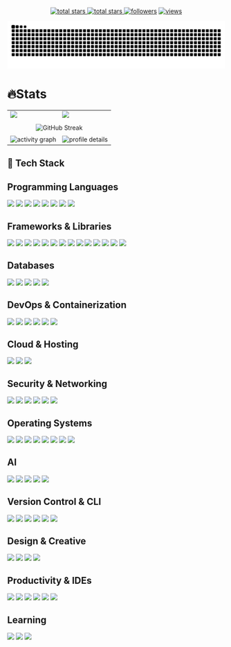 <br clear="both">

<p align="center">
  <a href="https://github.com/EinsBackstein?tab=repositories&sort=stargazers">
    <img alt="total stars" title="Total stars on GitHub" src="https://custom-icon-badges.herokuapp.com/badge/dynamic/json?logo=star&host=formatted-dynamic-badges.herokuapp.com&formatter=metric&style=for-the-badge&color=55960c&labelColor=488207&label=stars&query=$.stars&url=https://api.github-star-counter.workers.dev/user/EinsBackstein"/>
  </a>
  <a href="https://github.com/EinsBackstein?tab=repositories&sort=stargazers">
    <img alt="total stars" title="Total forks on GitHub" src="https://custom-icon-badges.herokuapp.com/badge/dynamic/json?logo=fork&host=formatted-dynamic-badges.herokuapp.com&formatter=metric&style=for-the-badge&color=ff0013&labelColor=ae1206&label=forks&query=$.forks&url=https://api.github-star-counter.workers.dev/user/EinsBackstein"/>
  </a>
  <a href="https://github.com/EinsBackstein?tab=followers">
    <img alt="followers" title="Follow me on Github" src="https://custom-icon-badges.herokuapp.com/github/followers/EinsBackstein?color=236ad3&labelColor=1155ba&style=for-the-badge&logo=person-add&label=Follow&logoColor=white"/></a>
  <a href="https://github.com/EinsBackstein/Simple-View-Counter">
    <img alt="views" title="GitHub profile views" src="https://komarev.com/ghpvc/?username=EinsBackstein&style=for-the-badge&color=lightgrey"/>
  </a>
</p>

![github contribution grid snake animation](https://raw.githubusercontent.com/Einsbackstein/Einsbackstein/output/github-contribution-grid-snake-dark.svg)

###

<h1 align="left">🔥Stats</h1>
<table border="0" cellpadding="0" cellspacing="0">
  <!-- First row: two stats side by side -->
  <tr>
    <td width="50%">
      <img src="https://github-readme-stats.vercel.app/api/top-langs/?username=EinsBackstein&hide_border=true&count_private=true&layout=compact&hide=html&langs_count=8&size_weight=0.5&count_weight=0.5&theme=github_dark&show_icons=true&height=200" />
    </td>
    <td width="50%">
      <img src="https://github-readme-stats.vercel.app/api?username=EinsBackstein&theme=github_dark&hide_border=true&count_private=true&show_icons=true&hide=prs,prs_reviewed,contribs&show=prs_merged,prs_merged_percentage&height=200" />
    </td>
  </tr>

  <!-- Empty spacer row -->
  <tr><td colspan="2" height="0%"></td></tr>

  <!-- Second row: streak stat centered -->
  <tr>
    <td colspan="2" align="center" style="background-color:transparent;">
      <img src="https://streak-stats.demolab.com?user=EinsBackstein&theme=github-dark-blue&hide_border=true&card_width=400&fire=EB8300" alt="GitHub Streak" />
    </td>
  </tr>
  <tr><td colspan="2" height="0%"></td></tr>
    <tr>
    <td width="50%">
      <img src="https://github-readme-activity-graph.vercel.app/graph?username=EinsBackstein&theme=github-dark" height=300 alt="activity graph"  />
    </td>
    <td width="50%">
      <img src="https://github-profile-summary-cards.vercel.app/api/cards/profile-details?username=EinsBackstein&theme=github_dark&height=300" height=300 alt="profile details"  />
    </td>
  </tr>
</table>




<h2 align="left">🚀 Tech Stack</h2>

## Programming Languages

<img src="https://img.shields.io/badge/C++-161B22?style=for-the-badge&logo=cplusplus&logoColor=00599C&labelColor=161B22&scale=1.2" /> <img src="https://img.shields.io/badge/CSS3-161B22?style=for-the-badge&logo=css&logoColor=1572B6&labelColor=161B22&scale=1.2" /> <img src="https://img.shields.io/badge/HTML5-161B22?style=for-the-badge&logo=html5&logoColor=E34F26&labelColor=161B22&scale=1.2" /> <img src="https://img.shields.io/badge/JavaScript-161B22?style=for-the-badge&logo=javascript&logoColor=F7DF1E&labelColor=161B22&scale=1.2" /> <img src="https://img.shields.io/badge/JSON-161B22?style=for-the-badge&logo=json&logoColor=white&labelColor=161B22&scale=1.2" /> <img src="https://img.shields.io/badge/MDX-161B22?style=for-the-badge&logo=mdx&logoColor=white&labelColor=161B22&scale=1.2" /> <img src="https://img.shields.io/badge/Python-161B22?style=for-the-badge&logo=python&logoColor=3776AB&labelColor=161B22&scale=1.2" /> <img src="https://img.shields.io/badge/TypeScript-161B22?style=for-the-badge&logo=typescript&logoColor=3178C6&labelColor=161B22&scale=1.2" />

## Frameworks & Libraries

<img src="https://img.shields.io/badge/Astro-161B22?style=for-the-badge&logo=astro&logoColor=FDFDFE&labelColor=161B22&scale=1.2" /> <img src="https://img.shields.io/badge/Axios-161B22?style=for-the-badge&logo=axios&logoColor=671ddf&labelColor=161B22&scale=1.2" /> <img src="https://img.shields.io/badge/Bootstrap-161B22?style=for-the-badge&logo=bootstrap&logoColor=7952B3&labelColor=161B22&scale=1.2" /> <img src="https://img.shields.io/badge/Django-161B22?style=for-the-badge&logo=django&logoColor=092E20&labelColor=161B22&scale=1.2" /> <img src="https://img.shields.io/badge/FastAPI-161B22?style=for-the-badge&logo=fastapi&logoColor=009688&labelColor=161B22&scale=1.2" /> <img src="https://img.shields.io/badge/Markdown-161B22?style=for-the-badge&logo=markdown&logoColor=white&labelColor=161B22&scale=1.2" /> <img src="https://img.shields.io/badge/Next.js-161B22?style=for-the-badge&logo=next.js&logoColor=white&labelColor=161B22&scale=1.2" /> <img src="https://img.shields.io/badge/Nginx-161B22?style=for-the-badge&logo=nginx&logoColor=009639&labelColor=161B22&scale=1.2" /> <img src="https://img.shields.io/badge/Node.js-161B22?style=for-the-badge&logo=nodedotjs&logoColor=339933&labelColor=161B22&scale=1.2" /> <img src="https://img.shields.io/badge/npm-161B22?style=for-the-badge&logo=npm&logoColor=CB3837&labelColor=161B22&scale=1.2" /> <img src="https://img.shields.io/badge/PyPI-161B22?style=for-the-badge&logo=pypi&logoColor=3775A9&labelColor=161B22&scale=1.2" /> <img src="https://img.shields.io/badge/React-161B22?style=for-the-badge&logo=react&logoColor=61DAFB&labelColor=161B22&scale=1.2" /> <img src="https://img.shields.io/badge/shadcn%2Fui-161B22?style=for-the-badge&logo=shadcnui&logoColor=white&labelColor=161B22&scale=1.2" /> <img src="https://img.shields.io/badge/Tailwind_CSS-161B22?style=for-the-badge&logo=tailwind-css&logoColor=06B6D4&labelColor=161B22&scale=1.2" />

## Databases

<img src="https://img.shields.io/badge/Elastic_Search-161B22?style=for-the-badge&logo=elasticsearch&logoColor=005571&labelColor=161B22&scale=1.2" /> <img src="https://img.shields.io/badge/MariaDB-161B22?style=for-the-badge&logo=mariadb&logoColor=white&labelColor=161B22&scale=1.2" /> <img src="https://img.shields.io/badge/MongoDB-161B22?style=for-the-badge&logo=mongodb&logoColor=4EA94B&labelColor=161B22&scale=1.2" /> <img src="https://img.shields.io/badge/MySQL-161B22?style=for-the-badge&logo=mysql&logoColor=005C84&labelColor=161B22&scale=1.2" /> <img src="https://img.shields.io/badge/Supabase-161B22?style=for-the-badge&logo=supabase&logoColor=3ECF8E&labelColor=161B22&scale=1.2" />

## DevOps & Containerization

<img src="https://img.shields.io/badge/GitHub_Actions-161B22?style=for-the-badge&logo=github-actions&logoColor=2088FF&labelColor=161B22&scale=1.2" /> <img src="https://img.shields.io/badge/K3S-161B22?style=for-the-badge&logo=k3s&logoColor=FFC61C&labelColor=161B22&scale=1.2" /> <img src="https://img.shields.io/badge/Kubernetes-161B22?style=for-the-badge&logo=kubernetes&logoColor=326CE5&labelColor=161B22&scale=1.2" /> <img src="https://img.shields.io/badge/Docker-161B22?style=for-the-badge&logo=docker&logoColor=2496ED&labelColor=161B22&scale=1.2" /> <img src="https://img.shields.io/badge/Docker_Compose-161B22?style=for-the-badge&logo=docker&logoColor=2496ED&labelColor=161B22&scale=1.2" /> <img src="https://img.shields.io/badge/VMware-161B22?style=for-the-badge&logo=vmware&logoColor=white&labelColor=161B22&scale=1.2" />

## Cloud & Hosting

<img src="https://img.shields.io/badge/Azure-161B22?style=for-the-badge&logo=microsoft-azure&logoColor=0089D6&labelColor=161B22&scale=1.2" /> <img src="https://img.shields.io/badge/Vercel-161B22?style=for-the-badge&logo=vercel&logoColor=white&labelColor=161B22&scale=1.2" /> <img src="https://img.shields.io/badge/GitHub_Pages-161B22?style=for-the-badge&logo=github&logoColor=white&labelColor=161B22&scale=1.2" />

## Security & Networking

<img src="https://img.shields.io/badge/Cisco-161B22?style=for-the-badge&logo=cisco&logoColor=1BA0D7&labelColor=161B22&scale=1.2" /> <img src="https://img.shields.io/badge/MikroTik-161B22?style=for-the-badge&logo=mikrotik&logoColor=white&labelColor=161B22&scale=1.2" /> <img src="https://img.shields.io/badge/Fortinet-161B22?style=for-the-badge&logo=fortinet&logoColor=white&labelColor=161B22&scale=1.2" /> <img src="https://img.shields.io/badge/Wireshark-161B22?style=for-the-badge&logo=wireshark&logoColor=1679A7&labelColor=161B22&scale=1.2" /> <img src="https://img.shields.io/badge/Burp_Suite-161B22?style=for-the-badge&logo=burpsuite&logoColor=FF6633&labelColor=161B22&scale=1.2" /> <img src="https://img.shields.io/badge/Active_Directory-161B22?style=for-the-badge&logo=microsoft&logoColor=white&labelColor=161B22&scale=1.2" />

## Operating Systems

<img src="https://img.shields.io/badge/Fedora-161B22?style=for-the-badge&logo=fedora&logoColor=51A2DA&labelColor=161B22&scale=1.2" /> <img src="https://img.shields.io/badge/Kali_Linux-161B22?style=for-the-badge&logo=kali-linux&logoColor=557C94&labelColor=161B22&scale=1.2" /> <img src="https://img.shields.io/badge/Ubuntu-161B22?style=for-the-badge&logo=ubuntu&logoColor=E95420&labelColor=161B22&scale=1.2" /> <img src="https://img.shields.io/badge/Red_Hat-161B22?style=for-the-badge&logo=redhat&logoColor=white&labelColor=161B22&scale=1.2" /> <img src="https://img.shields.io/badge/Rocky_Linux-161B22?style=for-the-badge&logo=rockylinux&logoColor=white&labelColor=161B22&scale=1.2" /> <img src="https://img.shields.io/badge/Windows_Server-161B22?style=for-the-badge&logo=windows&logoColor=0078D6&labelColor=161B22&scale=1.2" /> <img src="https://img.shields.io/badge/Linux-161B22?style=for-the-badge&logo=linux&logoColor=FCC624&labelColor=161B22&scale=1.2" /> <img src="https://img.shields.io/badge/Windows-161B22?style=for-the-badge&logo=windows&logoColor=0078D6&labelColor=161B22&scale=1.2" />


## AI

<img src="https://img.shields.io/badge/LangChain-161B22?style=for-the-badge&logo=langchain&logoColor=white&labelColor=161B22&scale=1.2" /> <img src="https://img.shields.io/badge/ChromaDB-161B22?style=for-the-badge&logo=chromadb&logoColor=white&labelColor=161B22&scale=1.2" /> <img src="https://img.shields.io/badge/LlamaIndex-161B22?style=for-the-badge&logo=llamaindex&logoColor=white&labelColor=161B22&scale=1.2" /> <img src="https://img.shields.io/badge/Ollama-161B22?style=for-the-badge&logo=ollama&logoColor=white&labelColor=161B22&scale=1.2" /> <img src="https://img.shields.io/badge/Automatic1111-161B22?style=for-the-badge&logo=&logoColor=white&labelColor=161B22&scale=1.2" />

## Version Control & CLI

<img src="https://img.shields.io/badge/Git-161B22?style=for-the-badge&logo=git&logoColor=F05032&labelColor=161B22&scale=1.2" /> <img src="https://img.shields.io/badge/GitHub-161B22?style=for-the-badge&logo=github&logoColor=white&labelColor=161B22&scale=1.2" /> <img src="https://img.shields.io/badge/GitLab-161B22?style=for-the-badge&logo=gitlab&logoColor=FC6D26&labelColor=161B22&scale=1.2" /> <img src="https://img.shields.io/badge/PowerShell-161B22?style=for-the-badge&logo=powershell&logoColor=5391FE&labelColor=161B22&scale=1.2" /> <img src="https://img.shields.io/badge/GNU_Bash-161B22?style=for-the-badge&logo=gnu-bash&logoColor=4EAA25&labelColor=161B22&scale=1.2" /> <img src="https://img.shields.io/badge/Shell_Script-161B22?style=for-the-badge&logo=gnu-bash&logoColor=white&labelColor=161B22&scale=1.2" />

## Design & Creative
<img src="https://img.shields.io/badge/Adobe_Illustrator-161B22?style=for-the-badge&logo=adobe-illustrator&logoColor=FF9A00&labelColor=161B22&scale=1.2" /> <img src="https://img.shields.io/badge/Adobe_Photoshop-161B22?style=for-the-badge&logo=adobe-photoshop&logoColor=31A8FF&labelColor=161B22&scale=1.2" /> <img src="https://img.shields.io/badge/Figma-161B22?style=for-the-badge&logo=figma&logoColor=F24E1E&labelColor=161B22&scale=1.2" /> <img src="https://img.shields.io/badge/Tinkercad-161B22?style=for-the-badge&logo=tinkercad&logoColor=1477D1&labelColor=161B22&scale=1.2" />

## Productivity & IDEs

<img src="https://img.shields.io/badge/Obsidian-161B22?style=for-the-badge&logo=obsidian&logoColor=7C3AED&labelColor=161B22&scale=1.2" /> <img src="https://img.shields.io/badge/VSCode-161B22?style=for-the-badge&logo=visual-studio-code&logoColor=0078D4&labelColor=161B22&scale=1.2" /> <img src="https://img.shields.io/badge/Excel-161B22?style=for-the-badge&logo=microsoft-excel&logoColor=217346&labelColor=161B22&scale=1.2" /> <img src="https://img.shields.io/badge/Word-161B22?style=for-the-badge&logo=microsoft-word&logoColor=2B579A&labelColor=161B22&scale=1.2" /> <img src="https://img.shields.io/badge/PowerPoint-161B22?style=for-the-badge&logo=microsoft-powerpoint&logoColor=B7472A&labelColor=161B22&scale=1.2" /> <img src="https://img.shields.io/badge/Arduino_IDE-161B22?style=for-the-badge&logo=arduino&logoColor=00979D&labelColor=161B22&scale=1.2" /> 

## Learning

<img src="https://img.shields.io/badge/Duolingo-161B22?style=for-the-badge&logo=duolingo&logoColor=58CC02&labelColor=161B22&scale=1.2" /> <img src="https://img.shields.io/badge/HackTheBox-161B22?style=for-the-badge&logo=hackthebox&logoColor=9FEF00&labelColor=161B22&scale=1.2" /> <img src="https://img.shields.io/badge/TryHackMe-161B22?style=for-the-badge&logo=tryhackme&logoColor=white&labelColor=161B22&scale=1.2" />
